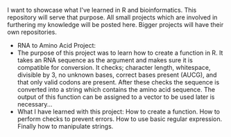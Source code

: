 I want to showcase what I've learned in R and bioinformatics. This repository will serve that purpose. All small projects which are involved in furthering my knowledge will be posted here. Bigger projects will have their own repositories.

- RNA to Amino Acid Project:
- The purpose of this project was to learn how to create a function in R. It takes an RNA sequence as the argument and makes sure it is compatible for conversion. It checks; character length, whitespace, divisible by 3, no unknown bases, correct bases present (AUCG), and that only valid codons are present. After these checks the sequence is converted into a string which contains the amino acid sequence. The output of this function can be assigned to a vector to be used later is necessary...
- What I have learned with this project: How to create a function. How to perform checks to prevent errors. How to use basic regular expression. Finally how to manipulate strings.
